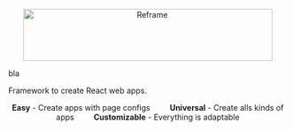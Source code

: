 [<p align="center"><img src='https://github.com/brillout/reframe/raw/master/docs/logo/logo-with-title.svg?sanitize=true' width=450 height=94 style="max-width:100%;" alt="Reframe"/></p>](https://github.com/brillout/reframe)

<div class="text-center">
bla
</div>
<p class="text-center">
    Framework to create React web apps.
</p>

<p align="center" dir="ltr" class="text-center">
    <b>Easy</b>
    -
    Create apps with page configs
    &nbsp;&nbsp;&nbsp;&nbsp;&nbsp;&nbsp;&nbsp;
    <b>Universal</b>
    -
    Create alls kinds of apps
    &nbsp;&nbsp;&nbsp;&nbsp;&nbsp;&nbsp;&nbsp;
    <b>Customizable</b>
    -
    Everything is adaptable
</p>
